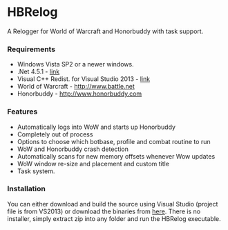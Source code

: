 # HBRelog
A Relogger for World of Warcraft and Honorbuddy with task support. 

### Requirements
* Windows Vista SP2 or a newer windows. 
* .Net 4.5.1 - [link](http://www.microsoft.com/en-us/download/details.aspx?id=40779)
* Visual C++ Redist. for Visual Studio 2013 - [link](http://www.microsoft.com/en-us/download/details.aspx?id=40784)
* World of Warcraft - http://www.battle.net
* Honorbuddy - http://www.honorbuddy.com

### Features
* Automatically logs into WoW and starts up Honorbuddy
* Completely out of process
* Options to choose which botbase, profile and combat routine to run
* WoW and Honorbuddy crash detection
* Automatically scans for new memory offsets whenever Wow updates
* WoW window re-size and placement and custom title
* Task system. 

### Installation 
You can either download and build the source using Visual Studio (project file is from VS2013)
or download the binaries from [here](https://github.com/highvoltz/HBRelog/releases/latest).
There is no installer, simply extract zip into any folder and run the HBRelog executable.
